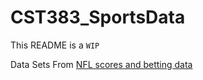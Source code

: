 # CST383_SportsData

This README is a `WIP`

Data Sets From [NFL scores and betting data](https://www.kaggle.com/datasets/tobycrabtree/nfl-scores-and-betting-data)
